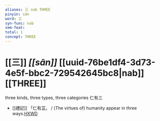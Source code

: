 ```yaml
---
aliases: 三 nab THREE
pinyin: sān
word: 三
syn-func: nab
sem-feat: 
total: 1
concept: THREE 
---
```

# [[三]] *[[sān]]*  [[uuid-76be1df4-3d73-4e5f-bbc2-729542645bc8|nab]] [[THREE]]
three kinds, three types, three categories 仁有三
 - [[禮記]] 「仁有**三**， / (The virtues of) humanity appear in three ways.[HXWD](https://hxwd.org/textview.html?location=KR1d0052_tls_033-7a.34)